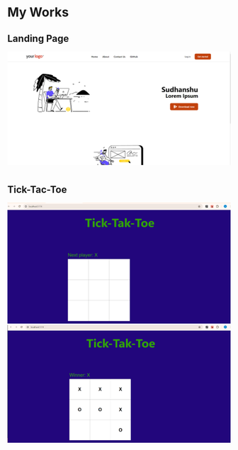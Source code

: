 # My Works
## Landing Page
[![Watch the video](/LandingPage/src/assets/Screenshot%202024-04-23%20153005.png)](/LandingPage/src/assets/video.mp4)


# 
## Tick-Tac-Toe
![Alt text](/Tic-Tak-Toe/src/assets/Screenshot%202024-04-23%20150515.png)
![Alt text](/Tic-Tak-Toe/src/assets/Screenshot%202024-04-23%20150554.png)
